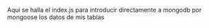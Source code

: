 Aqui se halla el index.js para introducir directamente a mongodb por mongoose los datos de mis tablas

